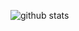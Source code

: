 ![github stats](https://github-readme-stats.vercel.app/api?username=rngtm&show_icons=true&theme=great-gatsby&count_private=true&hide=contribs&line_height=24)